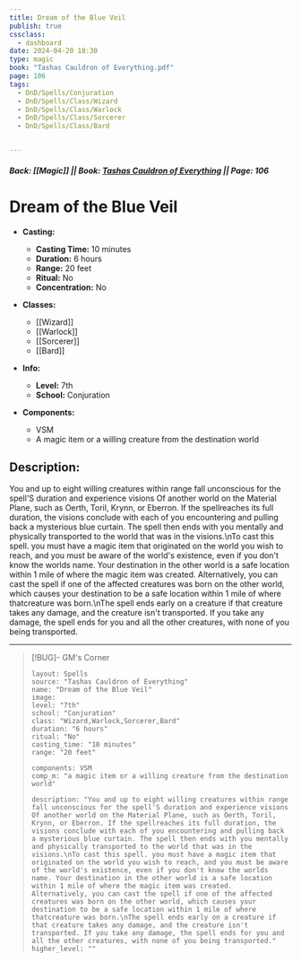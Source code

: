 ```yaml
---
title: Dream of the Blue Veil
publish: true
cssclass:
  - dashboard
date: 2024-04-20 18:30
type: magic
book: "Tashas Cauldron of Everything.pdf"
page: 106
tags:
  - DnD/Spells/Conjuration
  - DnD/Spells/Class/Wizard
  - DnD/Spells/Class/Warlock
  - DnD/Spells/Class/Sorcerer
  - DnD/Spells/Class/Bard


---
```


##### Back: [[Magic]] || Book: [Tashas Cauldron of Everything](https://drive.google.com/drive/folders/1O5bhpYizcIT5xxAoLOuzCRht_PVS7VSG?usp=sharing) || Page: 106

# Dream of the Blue Veil

- **Casting:**
    - **Casting Time:** 10 minutes
    - **Duration:** 6 hours
    - **Range:** 20 feet
    - **Ritual:** No
    - **Concentration:** No
- **Classes:**
    - [[Wizard]]
    - [[Warlock]]
    - [[Sorcerer]]
    - [[Bard]]

- **Info:**
    - **Level:** 7th
    - **School:** Conjuration
- **Components:**
    - VSM
    - A magic item or a willing creature from the destination world

## Description:
You and up to eight willing creatures within range fall unconscious for the spell'S duration and experience visions Of another world on the Material Plane, such as Oerth, Toril, Krynn, or Eberron. If the spellreaches its full duration, the visions conclude with each of you encountering and pulling back a mysterious blue curtain. The spell then ends with you mentally and physically transported to the world that was in the visions.\nTo cast this spell. you must have a magic item that originated on the world you wish to reach, and you must be aware of the world's existence, even if you don't know the worlds name. Your destination in the other world is a safe location within 1 mile of where the magic item was created. Alternatively, you can cast the spell if one of the affected creatures was born on the other world, which causes your destination to be a safe location within 1 mile of where thatcreature was born.\nThe spell ends early on a creature if that creature takes any damage, and the creature isn't transported. If you take any damage, the spell ends for you and all the other creatures, with none of you being transported.



---

> [!BUG]- GM's Corner
>
> ```statblock
> layout: Spells
> source: "Tashas Cauldron of Everything"
> name: "Dream of the Blue Veil"
> image: 
> level: "7th"
> school: "Conjuration"
> class: "Wizard,Warlock,Sorcerer,Bard"
> duration: "6 hours"
> ritual: "No"
> casting_time: "10 minutes"
> range: "20 feet"
>
> components: VSM
> comp_m: "a magic item or a willing creature from the destination world"
>
> description: "You and up to eight willing creatures within range fall unconscious for the spell'S duration and experience visions Of another world on the Material Plane, such as Oerth, Toril, Krynn, or Eberron. If the spellreaches its full duration, the visions conclude with each of you encountering and pulling back a mysterious blue curtain. The spell then ends with you mentally and physically transported to the world that was in the visions.\nTo cast this spell. you must have a magic item that originated on the world you wish to reach, and you must be aware of the world's existence, even if you don't know the worlds name. Your destination in the other world is a safe location within 1 mile of where the magic item was created. Alternatively, you can cast the spell if one of the affected creatures was born on the other world, which causes your destination to be a safe location within 1 mile of where thatcreature was born.\nThe spell ends early on a creature if that creature takes any damage, and the creature isn't transported. If you take any damage, the spell ends for you and all the other creatures, with none of you being transported."
> higher_level: ""
> ```
